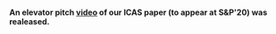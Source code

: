 #### An elevator pitch [video](https://youtu.be/nDkFu9R3TAQ) of our **ICAS** paper (to appear at **S&P'20**) was realeased.
